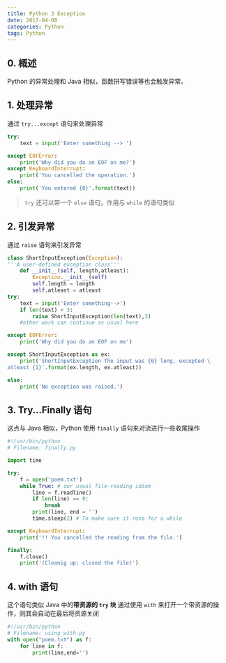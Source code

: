 ```yaml
---
title: Python 3 Exception
date: 2017-04-08
categories: Python
tags: Python
---
```


## 0. 概述

Python 的异常处理和 Java 相似，函数拼写错误等也会触发异常。

## 1. 处理异常

通过 `try...except` 语句来处理异常

```python
try:
    text = input('Enter something --> ')

except EOFError:
    print('Why did you do an EOF on me?')
except KeyboardInterrupt:
    print('You cancelled the operation.')
else:
    print('You entered {0}'.format(text))
```

> `try` 还可以带一个 `else` 语句，作用与 `while` 的语句类似

## 2. 引发异常

通过 `raise` 语句来引发异常

```python
class ShortInputException(Exception):
'''A user-defined exception class'''
    def __init__(self, length,atleast):
        Exception.__init__(self)
        self.length = length
        self.atleast = atleast
try:
    text = input('Enter something-->')
    if len(text) < 3:
        raise ShortInputException(len(text),3)
    #other work can continue as usual here

except EOFError:
    print('Why did you do an EOF on me')

except ShortInputException as ex:
    print('ShortInputException The input was {0} long, excepted \
atleast {1}'.format(ex.length, ex.atleast))

else:
    print('No exception was raised.')
```

## 3. Try...Finally 语句

这点与 Java 相似，Python 使用 `finally` 语句来对流进行一些收尾操作

```python
#!/usr/bin/python
# Filename: finally.py

import time

try:
    f = open('poem.txt')
    while True: # our usual file-reading idiom
        line = f.readline()
        if len(line) == 0:
            break
        print(line, end = '')
        time.sleep(2) # To make sure it runs for a while

except KeyboardInterrupt:
    print('!! You cancelled the reading from the file.')

finally:
    f.close()
    print('(Cleanig up: closed the file)')
```

## 4. with 语句

这个语句类似 Java 中的**带资源的 `try` 块**
通过使用 `with` 来打开一个带资源的操作，则其会自动在最后将资源关闭

```python
#!/usr/bin/python
# Filename: using_with.py
with open("poem.txt") as f:
    for line in f:
        print(line,end='')
```

